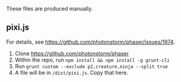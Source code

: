 These files are produced manually.

pixi.js
---------

For details, see https://github.com/photonstorm/phaser/issues/1974.

1. Clone https://github.com/photonstorm/phaser
2. Within the repo, run `npm install && npm install -g grunt-cli`
3. Run `grunt custom --exclude p2,creature,ninja --split true`
4. A file will be in `/dist/pixi.js`. Copy that here.
